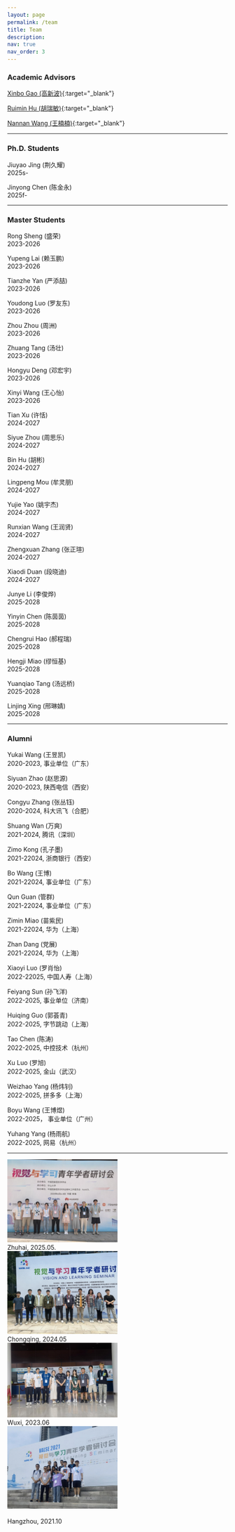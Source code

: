 ```yaml
---
layout: page
permalink: /team
title: Team
description:
nav: true
nav_order: 3
---
```


### Academic Advisors

[Xinbo Gao (高新波)](https://see.xidian.edu.cn/faculty/xbgao/){:target="_blank"}

[Ruimin Hu (胡瑞敏)](https://web.xidian.edu.cn/rmhu/index.html){:target="_blank"}

[Nannan Wang (王楠楠)](https://web.xidian.edu.cn/nnwang/){:target="_blank"}

***
### Ph.D. Students 

Jiuyao Jing (荆久耀)<br>
2025s-

Jinyong Chen (陈金永)<br>
2025f-

***
### Master Students

Rong Sheng (盛荣)<br>
2023-2026

Yupeng Lai (赖玉鹏)<br>
2023-2026

Tianzhe Yan (严添喆)<br>
2023-2026

Youdong Luo (罗友东)<br>
2023-2026

Zhou Zhou (周洲)<br>
2023-2026

Zhuang Tang (汤壮)<br>
2023-2026

Hongyu Deng (邓宏宇)<br>
2023-2026

Xinyi Wang (王心怡)<br>
2023-2026

Tian Xu (许恬)<br>
2024-2027

Siyue Zhou (周思乐)<br>
2024-2027

Bin Hu (胡彬)<br>
2024-2027

Lingpeng Mou (牟灵朋)<br>
2024-2027

Yujie Yao (姚宇杰)<br>
2024-2027

Runxian Wang (王润贤)<br>
2024-2027

Zhengxuan Zhang (张正瑄)<br>
2024-2027

Xiaodi Duan (段晓迪)<br>
2024-2027

Junye Li (李俊烨)<br>
2025-2028

Yinyin Chen (陈茵茵)<br>
2025-2028

Chengrui Hao (郝程瑞)<br>
2025-2028

Hengji Miao (缪恒基)<br>
2025-2028

Yuanqiao Tang (汤远桥)<br>
2025-2028

Linjing Xing (邢琳婧)<br>
2025-2028

***
### Alumni

Yukai Wang (王昱凯)<br>
2020-2023, 事业单位（广东）

Siyuan Zhao (赵思源)<br>
2020-2023, 陕西电信（西安）

Congyu Zhang (张丛钰)<br>
2020-2024, 科大讯飞（合肥）

Shuang Wan (万爽)<br>
2021-2024, 腾讯（深圳）

Zimo Kong (孔子墨)<br>
2021-22024, 浙商银行（西安）

Bo Wang (王博)<br>
2021-22024, 事业单位（广东）

Qun Guan (管群)<br>
2021-22024, 事业单位（广东）

Zimin Miao (苗紫民)<br>
2021-22024, 华为（上海）

Zhan Dang (党展)<br>
2021-22024, 华为（上海）

Xiaoyi Luo (罗肖怡)<br>
2022-22025, 中国人寿（上海）

Feiyang Sun (孙飞洋)<br>
2022-2025, 事业单位（济南）

Huiqing Guo (郭荟青)<br>
2022-2025, 字节跳动（上海）

Tao Chen (陈涛)<br>
2022-2025, 中控技术（杭州）

Xu Luo (罗旭)<br>
2022-2025, 金山（武汉）

Weizhao Yang (杨炜钊)<br>
2022-2025, 拼多多（上海）

Boyu Wang (王博煜)<br>
2022-2025， 事业单位（广州）

Yuhang Yang (杨雨航)<br>
2022-2025, 网易（杭州）



***
<div style="text-align: left;">
  <img class="avatar" src="../assets/img/2025VALSE.jpg" style="width: 50%; height: auto;">
</div>
Zhuhai, 2025.05.
<br>
<div style="text-align: left;">
  <img class="avatar" src="../assets/img/2024VALSE.jpg" style="width: 50%; height: auto;">
</div>
Chongqing, 2024.05
<br>
<div style="text-align: left;">
  <img class="avatar" src="../assets/img/2023VALSE.jpg" style="width: 50%; height: auto;">
</div>
Wuxi, 2023.06
<br>
<div style="text-align: left;">
  <img class="avatar" src="../assets/img/2021VALSE.jpg" style="width: 50%; height: auto;">
</div>
<br>
Hangzhou, 2021.10


